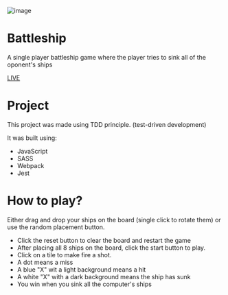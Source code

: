 ![image](https://user-images.githubusercontent.com/95282692/151598419-570f739e-2e87-43d9-80bd-5863d00eef57.png)

# Battleship

A single player battleship game where the player tries to sink all of the oponent's ships

[LIVE](https://Seb-GRAF.github.io/battleship)

# Project

This project was made using TDD principle. (test-driven development)

It was built using:

- JavaScript
- SASS
- Webpack
- Jest

# How to play?

Either drag and drop your ships on the board (single click to rotate them) or use the random placement button.

- Click the reset button to clear the board and restart the game
- After placing all 8 ships on the board, click the start button to play.
- Click on a tile to make fire a shot.
- A dot means a miss
- A blue "X" wit a light background means a hit
- A white "X" with a dark background means the ship has sunk
- You win when you sink all the computer's ships
